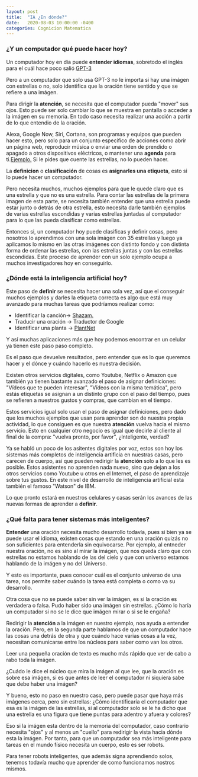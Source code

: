 ```yaml
---
layout: post
title:  "IA ¿En dónde?"
date:   2020-08-03 10:00:00 -0400
categories: Cognicion Matematica
---
```



### ¿Y un computador qué puede hacer hoy?

Un computador hoy en día puede **entender idiomas**, sobretodo el inglés para el cuál hace poco salió [GPT-3](https://www.youtube.com/watch?v=otvqkWFvUZU)

Pero a un computador que solo usa GPT-3 no le importa si hay una imágen con estrellas o no, solo identifica que la oración tiene sentido y que se refiere a una imágen.

Para dirigir la **atención**, se necesita que el computador pueda "mover" sus ojos. 
Esto puede ser solo cambiar lo que se muestra en pantalla o acceder a la imágen en su memoria. En todo caso necesita realizar una acción a partir de lo que entendio de la oración.

Alexa, Google Now, Siri, Cortana, son programas y equipos que pueden hacer esto, pero solo para un conjunto específico de acciones como abrir un página web, reproducir música o enviar una orden de prendido o apagado a otros dispositivos eléctricos, o mantener una __agenda__ para ti.[Ejemplo.](https://www.youtube.com/watch?v=o4_pOFJ_H4k)
Si le pides que cuente las estrellas, no lo pueden hacer.

La **definicion** o **clasificación** de cosas es **asignarles una etiqueta**, esto si lo puede hacer un computador. 

Pero necesita muchos, muchos ejemplos para que le quede claro que es una estrella y que no es una estrella. Para contar las estrellas de la primera imagen de esta parte, se necesita también entender que una estrella puede estar junto o detrás de otra estrella, esto necesita darle también ejemplos de varias estrellas escondidas y varias estrellas juntadas al computador para lo que las pueda clasificar como estrellas. 

Entonces si, un computador hoy puede clasificas y definir cosas, pero nosotros lo aprendimos con una sola imágen con 35 estrellas y luego ya aplicamos lo mismo en las otras imágenes con distinto fondo y con distinta forma de ordenar las estrellas, con las estrellas juntas y con las estrellas escondidas. Este proceso de aprender con un solo ejemplo ocupa a muchos investigadores hoy en conseguirlo.
 
### ¿Dónde está la inteligencia artificial hoy?

Este paso de **definir** se necesita hacer una sola vez, así que el conseguir muchos ejemplos y darles la etiqueta correcta es algo que está muy avanzado para muchas tareas que podríamos realizar como: 

- Identificar la canción-> [Shazam.](https://www.youtube.com/watch?v=OE4gcdjFbmc)
- Traducir una oración -> Traductor de Google
- Identificar una planta -> [PlantNet](https://www.youtube.com/watch?v=d5duotK3rdw)

Y así muchas aplicaciones más que hoy podemos encontrar en un celular ya tienen este paso paso completo. 

Es el paso que devuelve resultados, pero entender que es lo que queremos hacer y el dónce y cuándo hacerlo es nuestra decisión.

Existen otros servicios digitales, como Youtube, Netflix o Amazon que también ya tienen bastante avanzado el paso de asignar definiciones: "Vídeos que te pueden interesar", "Vídeos con la misma temática", pero estás etiquetas se asignan a un distinto grupo con el paso del tiempo, pues se refieren a nuestros gustos y compras, que cambian en el tiempo. 

Estos servicios igual solo usan el paso de asignar definiciones, pero dado que los muchos ejemplos que usan para aprender son de nuestra propia actividad, lo que consiguen es que nuestra **atención** vuelva hacia el mismo servicio. Esto en cualquier otro negocio es igual que decirle al cliente al final de la compra: "vuelva pronto, por favor", ¿Inteligente, verdad?

Ya se habló un poco de los asitentes digitales por voz, estos son hoy los sistemas más completos de inteligencia artificia en nuestras casas, pero carecen de cuerpo, así que pueden redirigir la **atención** solo a lo que les es posible. Estos asistentes no aprenden nada nuevo, sino que dejan a los otros servicios como Youtube u otros en el Internet, el paso de aprendizaje sobre tus gustos. En este nivel de desarrollo de inteligencia artificial esta también el famoso "Watson" de IBM.

Lo que pronto estará en nuestros celulares y casas serán los avances de las nuevas formas de aprender a **definir**.

### ¿Qué falta para tener sistemas más inteligentes? 

**Entender** una oración necesita mucho desarrollo todavía, pues si bien ya se puede usar el idioma, existen cosas que estando en una oración quizás no son suficientes para entenderla sin equivocarse. Por ejemplo, al entneder nuestra oración, no es sino al mirar la imágen, que nos queda claro que con estrellas no estamos hablando de las del cielo y que con universo estamos hablando de la imágen y no del Universo.

Y esto es importante, pues conocer cuál es el conjunto universo de una tarea, nos permite saber cuándo la tarea está completa o como va su desarrollo. 

Otra cosa que no se puede saber sin ver la imágen, es si la oración es verdadera o falsa. Pudo haber sido una imágen sin estrellas. ¿Cómo lo haría un computador si no se le dice que imágen mirar o si se le engaña?

Redirigir la **atención** a la imágen en nuestro ejemplo, nos ayuda a entender la oración. Pero, en la segunda parte hablamos de que un computador hace las cosas una detrás de otra y que cuándo hace varias cosas a la vez, necesitan comunicarse entre los núcleos para saber como van los otros.

Leer una pequeña oración de texto es mucho más rápido que ver de cabo a rabo toda la imágen. 

¿Cuádo le dice el núcleo que mira la imágen al que lee, que la oración es sobre esa imágen, si es que antes de leer el computador ni siquiera sabe que debe haber una imágen? 

Y bueno, esto no paso en nuestro caso, pero puede pasar que haya más imágenes cerca, pero sin estrellas:
¿Cómo identificaría el computador que esa es la imágen de las estrellas, si al computador solo se le ha dicho que una estrella es una figura que tiene puntas para adentro y afuera y colores?

Eso si la imágen esta dentro de la memoria del computador, caso contrario necesita "ojos" y al menos un "cuello" para redirigir la vista hacia dónde esta la imágen. Por tanto, para que un computador sea más inteligente para tareas en el mundo físico necesita un cuerpo, esto es ser robots. 

Para tener robots inteligentes, que además signa aprendiendo solos, tenemos todavía mucho que aprender de como funcionamos nostros mismos. 
